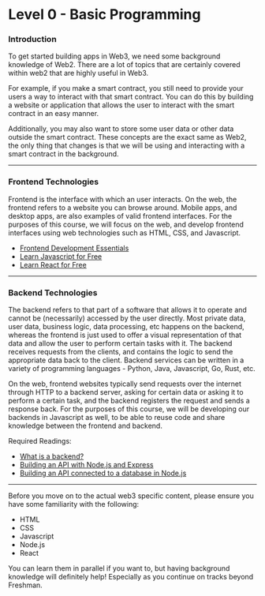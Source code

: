 # Level 0 - Basic Programming

### Introduction

To get started building apps in Web3, we need some background knowledge of Web2. There are a lot of topics that are certainly covered within web2 that are highly useful in Web3.

For example, if you make a smart contract, you still need to provide your users a way to interact with that smart contract. You can do this by building a website or application that allows the user to interact with the smart contract in an easy manner.

Additionally, you may also want to store some user data or other data outside the smart contract. These concepts are the exact same as Web2, the only thing that changes is that we will be using and interacting with a smart contract in the background.

---

### Frontend Technologies

Frontend is the interface with which an user interacts. On the web, the frontend refers to a website you can browse around. Mobile apps, and desktop apps, are also examples of valid frontend interfaces. For the purposes of this course, we will focus on the web, and develop frontend interfaces using web technologies such as HTML, CSS, and Javascript.

- [Frontend Development Essentials](https://betterprogramming.pub/frontend-development-the-essentials-1c1290b43590)
- [Learn Javascript for Free](https://scrimba.com/learn/learnjavascript)
- [Learn React for Free](https://scrimba.com/learn/learnreact)

<Quiz questionId="dbc54842-ed1f-4a60-b785-8665cfefe3dd" />

---

### Backend Technologies

The backend refers to that part of a software that allows it to operate and cannot be (necessarily) accessed by the user directly. Most private data, user data, business logic, data processing, etc happens on the backend, whereas the frontend is just used to offer a visual representation of that data and allow the user to perform certain tasks with it. The backend receives requests from the clients, and contains the logic to send the appropriate data back to the client. Backend services can be written in a variety of programming languages - Python, Java, Javascript, Go, Rust, etc.

On the web, frontend websites typically send requests over the internet through HTTP to a backend server, asking for certain data or asking it to perform a certain task, and the backend registers the request and sends a response back. For the purposes of this course, we will be developing our backends in Javascript as well, to be able to reuse code and share knowledge between the frontend and backend.

<Quiz questionId="cb8b9657-9a2b-492f-86e8-a733db9bf76a" />

Required Readings:

- [What is a backend?](https://www.codecademy.com/article/back-end-architecture)
- [Building an API with Node.js and Express](https://www.freecodecamp.org/learn/back-end-development-and-apis/#basic-node-and-express)
- [Building an API connected to a database in Node.js](https://www.freecodecamp.org/learn/back-end-development-and-apis/#back-end-development-and-apis-projects)

<Quiz questionId="ef930223-67d6-4f84-be69-e1888c4a6550" />
<Quiz questionId="5efe7813-a9ce-4854-90cd-c0c596633308" />

---

Before you move on to the actual web3 specific content, please ensure you have some familiarity with the following:

- HTML
- CSS
- Javascript
- Node.js
- React

You can learn them in parallel if you want to, but having background knowledge will definitely help! Especially as you continue on tracks beyond Freshman.

<SubmitQuiz />
